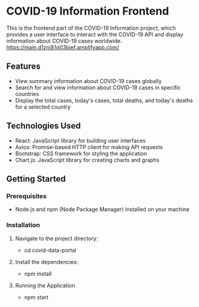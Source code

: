 # COVID-19 Information Frontend
This is the frontend part of the COVID-19 Information project, which provides a user interface to interact with the COVID-19 API and display information about COVID-19 cases worldwide.
https://main.d1zni81q03bief.amplifyapp.com/

## Features

- View summary information about COVID-19 cases globally
- Search for and view information about COVID-19 cases in specific countries
- Display the total cases, today's cases, total deaths, and today's deaths for a selected country

## Technologies Used

- React: JavaScript library for building user interfaces
- Axios: Promise-based HTTP client for making API requests
- Bootstrap: CSS framework for styling the application
- Chart.js: JavaScript library for creating charts and graphs

## Getting Started

### Prerequisites

- Node.js and npm (Node Package Manager) installed on your machine

### Installation

1. Navigate to the project directory:
    * cd covid-data-portal

2. Install the dependencies:
    * npm install

3. Running the Application
    * npm start
